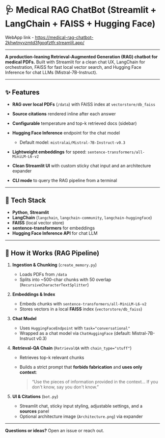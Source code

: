# 🩺 Medical RAG ChatBot (Streamlit + LangChain + FAISS + Hugging Face)

WebApp link - https://medical-rag-chatbot-2khwtnyvzmtd3fgoqfztfr.streamlit.app/

---

**A production-leaning Retrieval-Augmented Generation (RAG) chatbot for medical PDFs.**
Built with Streamlit for a clean chat UX, LangChain for orchestration, FAISS for fast local vector search, and Hugging Face Inference for chat LLMs (Mistral-7B-Instruct).


---

## ✨ Features

* **RAG over local PDFs** (`/data`) with FAISS index at `vectorstore/db_faiss`
* **Source citations** rendered inline after each answer
* **Configurable** temperature and top-k retrieved docs (sidebar)
* **Hugging Face Inference** endpoint for the chat model

  * Default model: `mistralai/Mistral-7B-Instruct-v0.3`
* **Lightweight embeddings** for speed: `sentence-transformers/all-MiniLM-L6-v2`
* **Clean Streamlit UI** with custom sticky chat input and an architecture expander
* **CLI mode** to query the RAG pipeline from a terminal

---

## 🧱 Tech Stack

* **Python**, **Streamlit**
* **LangChain** (`langchain`, `langchain-community`, `langchain-huggingface`)
* **FAISS** (local vector store)
* **sentence-transformers** for embeddings
* **Hugging Face Inference API** for chat LLM

---



## 🧠 How it Works (RAG Pipeline)

1. **Ingestion & Chunking** (`create_memory.py`)

   * Loads PDFs from `/data`
   * Splits into ~500-char chunks with 50 overlap (`RecursiveCharacterTextSplitter`)

2. **Embeddings & Index**

   * Embeds chunks with `sentence-transformers/all-MiniLM-L6-v2`
   * Stores vectors in a local **FAISS** index (`vectorstore/db_faiss`)

3. **Chat Model**

   * Uses `HuggingFaceEndpoint` with `task="conversational"`
   * Wrapped as a chat model via `ChatHuggingFace` (default: Mistral-7B-Instruct v0.3)

4. **Retrieval-QA Chain** (`RetrievalQA` with `chain_type="stuff"`)

   * Retrieves top-k relevant chunks
   * Builds a strict prompt that **forbids fabrication** and **uses only context**:

     > “Use the pieces of information provided in the context… If you don't know, say you don't know.”

5. **UI & Citations** (`bot.py`)

   * Streamlit chat, sticky input styling, adjustable settings, and a **sources** panel
   * Optional architecture image (`Architecture.png`) via expander

---


**Questions or ideas?** Open an issue or reach out.
